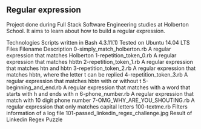 <h2>Regular expression</h2>
Project done during Full Stack Software Engineering studies at Holberton School. It aims to learn about how to build a regular expression.

Technologies
Scripts written in Bash 4.3.11(1)
Tested on Ubuntu 14.04 LTS
Files
Filename	Description
0-simply_match_holberton.rb	A regular expression that matches Holberton
1-repetition_token_0.rb	A regular expression that matches hbttn
2-repetition_token_1.rb	A regular expression that matches htn and hbtn
3-repetition_token_2.rb	A regular expression that matches hbtn, where the letter t can be replied
4-repetition_token_3.rb	A regular expression that matches hbtn with or without t
5-beginning_and_end.rb	A regular expression that matches with a word that starts with h and ends with n
6-phone_number.rb	A regular expression that match with 10 digit phone number
7-OMG_WHY_ARE_YOU_SHOUTING.rb	A regular expression that only matches capital letters
100-textme.rb	Filters information of a log file
101-passed_linkedin_regex_challenge.jpg	Result of Linkedin Regex Puzzle
